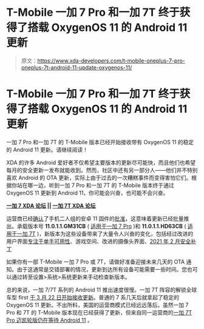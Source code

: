 # T-Mobile 一加 7 Pro 和一加 7T 终于获得了搭载 OxygenOS 11 的 Android 11 更新

> 原文：<https://www.xda-developers.com/t-mobile-oneplus-7-pro-oneplus-7t-android-11-update-oxygenos-11/>

# T-Mobile 一加 7 Pro 和一加 7T 终于获得了搭载 OxygenOS 11 的 Android 11 更新

一加 7 Pro 和一加 7T 的 T-Mobile 版本已经开始接收带有 OxygenOS 11 的稳定的 Android 11 更新。请继续阅读！

XDA 的许多 Android 爱好者不仅希望主要版本的更新尽可能快，而且他们也希望每月的安全更新一发布就能收到。然而，社区中还有另一部分人——他们并不特别喜欢 Android 的 OTA 更新，实际上由于过去的一次糟糕事件而变得害怕它们。根据你站在哪一边，听到一加 7 Pro 和一加 7T 的 T-Mobile 版本终于通过 OxygenOS 11 更新到 Android 11，你可能会兴奋，也可能不会兴奋。

**[一加 7 XDA 论坛](https://forum.xda-developers.com/c/oneplus-7-pro.8847/) || [一加 7T XDA 论坛](https://forum.xda-developers.com/c/oneplus-7t.9249/)**

运营商已经[确认](https://www.t-mobile.com/support/devices/software-updates/oneplus-7-pro-update-to-android-11)了手机二人组的安卓 11 固件的[批准](https://www.t-mobile.com/support/devices/software-updates/oneplus-7t-update-to-android-11)，这意味着更新已经批量推出。承载版本号 **11.0.1.1.GM31CB** ( [适用于一加 7 Pro](https://www.t-mobile.com/support/devices/android/oneplus-7-pro/software-updates-oneplus-7-pro) )和 **11.0.1.1.HD63CB** ( [适用于一加 7T](https://www.t-mobile.com/support/devices/android/oneplus-7t/software-updates-oneplus-7t) )，新版本为这些设备带来了大量令人兴奋的变化，包括经过改进的用户界面[专注于单手可用性](https://www.xda-developers.com/interview-oneplus-oxygenos-11-one-handed-use-dont-kill-my-app-more/)、游戏空间、改进的摄像头界面、[2021 年 2 月安全补丁](https://www.xda-developers.com/february-2021-android-security-update/)

如果你有一部 T-Mobile 一加 7 Pro 或 7T，请做好准备迎接未来几天的 OTA 通知。由于这通常是交错部署的情况，更新到达所有设备可能需要一些时间。您也可以通过转至设置>系统>系统更新来手动检查新版本。

总的来说，一加 7/7T 系列的 Android 11 推出速度很慢。一加 7T 阵容的解锁全球车型 first [于 3 月 22 日开始接收更新](https://www.xda-developers.com/oneplus-7-7-pro-7t-7t-pro-stable-oxygenos-11-android-11/)。普通的 7 系几天后就拿起了稳定的 OxygenOS 11 更新。不出所料，美国的运营商模式已经远远落后。虽然一加 7 Pro 和 7T 的 T-Mobile 版本现在已经获得了更新，但来自同一运营商的[一加 7T Pro 迈凯轮版](https://www.xda-developers.com/oneplus-7t-pro-mclaren-edition-5g-t-mobile/)[仍在等待 Android 11](https://www.t-mobile.com/support/devices/software-updates/oneplus-7t-pro-update-to-android-11) 。